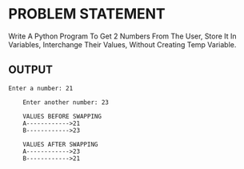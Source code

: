 # PROBLEM STATEMENT

Write A Python Program To Get 2 Numbers From The User, Store It In Variables, Interchange Their Values, Without Creating Temp Variable.

## OUTPUT
    Enter a number: 21

        Enter another number: 23

        VALUES BEFORE SWAPPING
        A------------>21
        B------------>23

        VALUES AFTER SWAPPING
        A------------>23
        B------------>21
